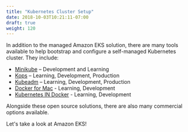 ```yaml
---
title: "Kubernetes Cluster Setup"
date: 2018-10-03T10:21:11-07:00
draft: true
weight: 120
---
```



In addition to the managed Amazon EKS solution, there are many tools available to help bootstrap and configure a self-managed Kubernetes cluster.  They include:

* [Minikube](https://kubernetes.io/docs/setup/minikube/) – Development and Learning
* [Kops](https://github.com/kubernetes/kops) – Learning, Development, Production
* [Kubeadm](https://kubernetes.io/docs/setup/independent/create-cluster-kubeadm/) – Learning, Development, Production
* [Docker for Mac](https://docs.docker.com/docker-for-mac/#kubernetes) - Learning, Development
* [Kubernetes IN Docker](https://github.com/kubernetes-sigs/kind) - Learning, Development

Alongside these open source solutions, there are also many commercial options available.

Let's take a look at Amazon EKS!
